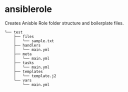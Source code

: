 # ansiblerole
Creates Anisble Role folder structure and boilerplate files.
```
└── test
    ├── files
    │   └── sample.txt
    ├── handlers
    │   └── main.yml
    ├── meta
    │   └── main.yml
    ├── tasks
    │   └── main.yml
    ├── templates
    │   └── template.j2
    └── vars
        └── main.yml
```

